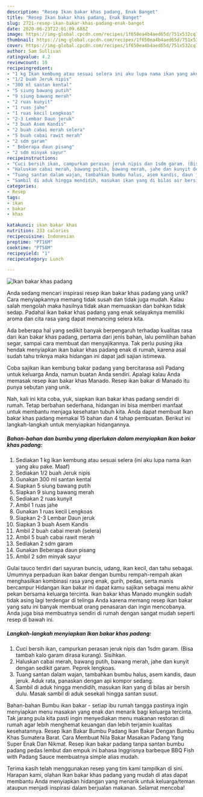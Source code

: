 ```yaml
---
description: "Resep Ikan bakar khas padang, Enak Banget"
title: "Resep Ikan bakar khas padang, Enak Banget"
slug: 2721-resep-ikan-bakar-khas-padang-enak-banget
date: 2020-06-23T22:01:09.688Z
image: https://img-global.cpcdn.com/recipes/1f650ea4b4aed65d/751x532cq70/ikan-bakar-khas-padang-foto-resep-utama.jpg
thumbnail: https://img-global.cpcdn.com/recipes/1f650ea4b4aed65d/751x532cq70/ikan-bakar-khas-padang-foto-resep-utama.jpg
cover: https://img-global.cpcdn.com/recipes/1f650ea4b4aed65d/751x532cq70/ikan-bakar-khas-padang-foto-resep-utama.jpg
author: Sam Sullivan
ratingvalue: 4.2
reviewcount: 10
recipeingredient:
- "1 kg Ikan kembung atau sesuai selera ini aku lupa nama ikan yang aku pake Maaf"
- "1/2 buah Jeruk nipis"
- "300 ml santan kental"
- "5 siung bawang putih"
- "9 siung bawang merah"
- "2 ruas kunyit"
- "1 ruas jahe"
- "1 ruas kecil Lengkoas"
- "2-3 Lembar Daun jeruk"
- "3 buah Asem Kandis"
- "2 buah cabai merah selera"
- "5 buah cabai rawit merah"
- "2 sdm garam"
- " Beberapa daun pisang"
- "2 sdm minyak sayur"
recipeinstructions:
- "Cuci bersih ikan, campurkan perasan jeruk nipis dan 1sdm garam. (Bisa tambah kalo garam dirasa kurang). Sisihkan."
- "Haluskan cabai merah, bawang putih, bawang merah, jahe dan kunyit dengan sedikit garam. Peprek lengkoas."
- "Tuang santan dalam wajan, tambahkan bumbu halus, asem kandis, daun jeruk. Aduk rata, panaskan dengan api kompor sedang."
- "Sambil di aduk hingga mendidih, masukan ikan yang di bilas air bersih dulu. Masak sambil di aduk sesekali hingga santan susut."
categories:
- Resep
tags:
- ikan
- bakar
- khas

katakunci: ikan bakar khas 
nutrition: 233 calories
recipecuisine: Indonesian
preptime: "PT16M"
cooktime: "PT58M"
recipeyield: "1"
recipecategory: Lunch

---
```



![Ikan bakar khas padang](https://img-global.cpcdn.com/recipes/1f650ea4b4aed65d/751x532cq70/ikan-bakar-khas-padang-foto-resep-utama.jpg)

Anda sedang mencari inspirasi resep ikan bakar khas padang yang unik? Cara menyiapkannya memang tidak susah dan tidak juga mudah. Kalau salah mengolah maka hasilnya tidak akan memuaskan dan bahkan tidak sedap. Padahal ikan bakar khas padang yang enak selayaknya memiliki aroma dan cita rasa yang dapat memancing selera kita.

Ada beberapa hal yang sedikit banyak berpengaruh terhadap kualitas rasa dari ikan bakar khas padang, pertama dari jenis bahan, lalu pemilihan bahan segar, sampai cara membuat dan menyajikannya. Tak perlu pusing jika hendak menyiapkan ikan bakar khas padang enak di rumah, karena asal sudah tahu triknya maka hidangan ini dapat jadi sajian istimewa.

Coba sajikan ikan kembung bakar padang yang bercitarasa asli Padang untuk keluarga Anda, namun buatan Anda sendiri. Apalagi kalau Anda memasak resep ikan bakar khas Manado. Resep ikan bakar di Manado itu punya sebutan yang unik.


Nah, kali ini kita coba, yuk, siapkan ikan bakar khas padang sendiri di rumah. Tetap berbahan sederhana, hidangan ini bisa memberi manfaat untuk membantu menjaga kesehatan tubuh kita. Anda dapat membuat Ikan bakar khas padang memakai 15 bahan dan 4 tahap pembuatan. Berikut ini langkah-langkah untuk menyiapkan hidangannya.

<!--inarticleads1-->

##### Bahan-bahan dan bumbu yang diperlukan dalam menyiapkan Ikan bakar khas padang:

1. Sediakan 1 kg Ikan kembung atau sesuai selera (ini aku lupa nama ikan yang aku pake. Maaf)
1. Sediakan 1/2 buah Jeruk nipis
1. Gunakan 300 ml santan kental
1. Siapkan 5 siung bawang putih
1. Siapkan 9 siung bawang merah
1. Sediakan 2 ruas kunyit
1. Ambil 1 ruas jahe
1. Gunakan 1 ruas kecil Lengkoas
1. Siapkan 2-3 Lembar Daun jeruk
1. Siapkan 3 buah Asem Kandis
1. Ambil 2 buah cabai merah (selera)
1. Ambil 5 buah cabai rawit merah
1. Sediakan 2 sdm garam
1. Gunakan  Beberapa daun pisang
1. Ambil 2 sdm minyak sayur


Gulai tauco terdiri dari sayuran buncis, udang, ikan kecil, dan tahu sebagai. Umumnya perpaduan ikan bakar dengan bumbu rempah-rempah akan menghasilkan kombinasi rasa yang enak, gurih, pedas, serta manis bercampur Hidangan ikan bakar ini dapat kamu sajikan sebagai menu akhir pekan bersama keluarga tercinta. Ikan bakar khas Manado mungkin sudah tidak asing lagi terdengar di telinga Anda karena memang resep ikan bakar yang satu ini banyak membuat orang penasaran dan ingin mencobanya. Anda juga bisa membuatnya sendiri di rumah dengan sangat mudah seperti resep di bawah ini. 

<!--inarticleads2-->

##### Langkah-langkah menyiapkan Ikan bakar khas padang:

1. Cuci bersih ikan, campurkan perasan jeruk nipis dan 1sdm garam. (Bisa tambah kalo garam dirasa kurang). Sisihkan.
1. Haluskan cabai merah, bawang putih, bawang merah, jahe dan kunyit dengan sedikit garam. Peprek lengkoas.
1. Tuang santan dalam wajan, tambahkan bumbu halus, asem kandis, daun jeruk. Aduk rata, panaskan dengan api kompor sedang.
1. Sambil di aduk hingga mendidih, masukan ikan yang di bilas air bersih dulu. Masak sambil di aduk sesekali hingga santan susut.


Bahan-bahan Bumbu ikan bakar - setiap ibu rumah tangga pastinya ingin menyiapkan menu masakan yang enak dan menarik bagi keluarga tercinta. Tak jarang pula kita pasti ingin menyediakan menu makanan restoran di rumah agar lebih menghemat keuangan dan lebih terjamin kualitas kesehatannya. Resep Ikan Bakar Bumbu Padang Ikan Bakar Dengan Bumbu Khas Sumatera Barat. Cara Membuat Nila Bakar Masakan Padang Yang Super Enak Dan Nikmat. Resep ikan bakar padang tanpa santan bumbu padang pedas lembut dan empuk ini bahasa Inggrisnya barbeque BBQ Fish with Padang Sauce membuatnya simple alias mudah. 

Terima kasih telah menggunakan resep yang tim kami tampilkan di sini. Harapan kami, olahan Ikan bakar khas padang yang mudah di atas dapat membantu Anda menyiapkan hidangan yang menarik untuk keluarga/teman ataupun menjadi inspirasi dalam berjualan makanan. Selamat mencoba!
